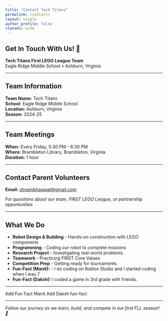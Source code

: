 ```yaml
---
title: "Contact Tech Titans"
permalink: /contact/
layout: single
author_profile: false
classes: wide
---
```


## Get In Touch With Us! 📧

**Tech Titans First LEGO League Team**  
Eagle Ridge Middle School • Ashburn, Virginia

---

## Team Information

**Team Name:** Tech Titans  
**School:** Eagle Ridge Middle School  
**Location:** Ashburn, Virginia  
**Season:** 2024-25

---

## Team Meetings

**When:** Every Friday, 5:30 PM - 6:30 PM  
**Where:** Brambleton Library, Brambleton, Virginia  
**Duration:** 1 hour

---

## Contact Parent Volunteers

**Email:** [shyambhagwat@gmail.com](mailto:shyambhagwat@gmail.com)

*For questions about our team, FIRST LEGO League, or partnership opportunities*

---

## What We Do

- **Robot Design & Building** - Hands-on construction with LEGO components
- **Programming** - Coding our robot to complete missions  
- **Research Project** - Investigating real-world problems
- **Teamwork** - Practicing FIRST Core Values
- **Competition Prep** - Getting ready for tournaments
- **Fun-Fact (Manit):** -  I do coding on Roblox Studio and I started coding when I was 7
- **Fun-Fact (Daksh):** I coded a game in 3rd grade with friends.
---

Add Fun Fact Manit
Add Daksh fun-fact


---
*Follow our journey as we learn, build, and compete in our first FLL season! 🤖*
